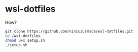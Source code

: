 # wsl-dotfiles

How?
```bash
git clone https://github.com/viniciusmsca/wsl-dotfiles.git
cd /wsl-dotfiles
chmod u+x setup.sh
./setup.sh
```

